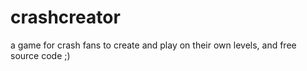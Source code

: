 # crashcreator
a game for crash fans to create and play on their own levels, and free source code ;)
